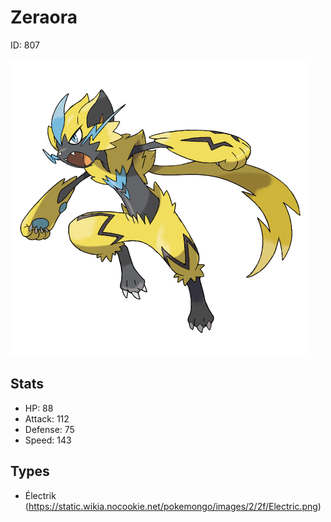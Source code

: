 # Zeraora


ID: 807

![](https://raw.githubusercontent.com/PokeAPI/sprites/master/sprites/pokemon/other/official-artwork/807.png "Zeraora")

## Stats


 - HP: 88
 - Attack: 112
 - Defense: 75
 - Speed: 143

## Types


 - Électrik (https://static.wikia.nocookie.net/pokemongo/images/2/2f/Electric.png)
